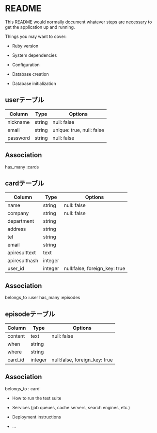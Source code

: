 # README

This README would normally document whatever steps are necessary to get the
application up and running.

Things you may want to cover:

* Ruby version

* System dependencies

* Configuration

* Database creation

* Database initialization

## userテーブル
|Column|Type|Options|
|------|----|-------|
|nickname|string|null: false|
|email|string|unique: true, null: false|
|password|string|null: false|

## Association
has_many :cards

## cardテーブル
|Column|Type|Options|
|------|----|-------|
|name|string|null: false|
|company|string|null: false|
|department|string||
|address|string||
|tel|string||
|email|string||
|apiresulttext|text||
|apiresulthash|integer|
|user_id|integer|null:false, foreign_key: true|

## Association
belongs_to :user
has_many :episodes

## episodeテーブル
|Column|Type|Options|
|------|----|-------|
|content|text|null: false|
|when|string||
|where|string||
|card_id|integer|null:false, foreign_key: true|

## Association
belongs_to : card

* How to run the test suite

* Services (job queues, cache servers, search engines, etc.)

* Deployment instructions

* ...
